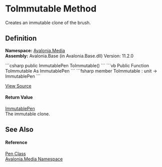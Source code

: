 # ToImmutable Method


Creates an immutable clone of the brush.



## Definition
**Namespace:** <a href="N_Avalonia_Media">Avalonia.Media</a>  
**Assembly:** Avalonia.Base (in Avalonia.Base.dll) Version: 11.2.0

<Tabs groupId="api-code-preview">
<TabItem value="csharp" label="C#">
```csharp
public ImmutablePen ToImmutable()
```
</TabItem>
<TabItem value="vb" label="VB">
```vb
Public Function ToImmutable As ImmutablePen
```
</TabItem>
<TabItem value="fsharp" label="F#">
```fsharp
member ToImmutable : unit -> ImmutablePen 
```
</TabItem>
</Tabs>



<a href="https://github.com/AvaloniaUI/Avalonia/tree/master/src/Avalonia.Base/Media/Pen.cs#L173" title="View the source code">View Source</a>



#### Return Value
<a href="T_Avalonia_Media_Immutable_ImmutablePen">ImmutablePen</a>  
The immutable clone.

## See Also


#### Reference
<a href="T_Avalonia_Media_Pen">Pen Class</a>  
<a href="N_Avalonia_Media">Avalonia.Media Namespace</a>  

